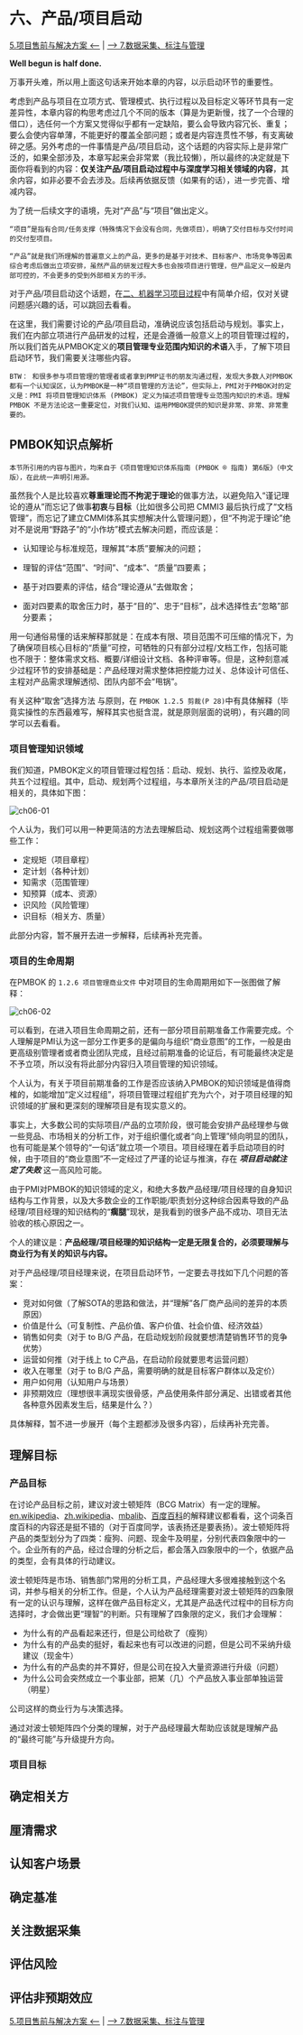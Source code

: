 # 六、产品/项目启动

[5.项目售前与解决方案 <--](/chapter-05/ch05_Project-Consulting-and-Solutions.md) | [--> 7.数据采集、标注与管理](/chapter-07/ch07_Data-Collection-Labeling-and-Management.md)

**Well begun is half done.**  

万事开头难，所以用上面这句话来开始本章的内容，以示启动环节的重要性。  

考虑到产品与项目在立项方式、管理模式、执行过程以及目标定义等环节具有一定差异性，本章内容的构思考虑过几个不同的版本（算是为更新慢，找了一个合理的借口），选任何一个方案又觉得似乎都有一定缺陷，要么会导致内容冗长、重复；要么会使内容单薄，不能更好的覆盖全部问题；或者是内容连贯性不够，有支离破碎之感。另外考虑的一件事情是产品/项目启动，这个话题的内容实际上是非常广泛的，如果全部涉及，本章写起来会非常累（我比较懒），所以最终的决定就是下面你将看到的内容：**仅关注产品/项目启动过程中与深度学习相关领域的内容**，其余内容，如非必要不会去涉及。后续再依据反馈（如果有的话），进一步完善、增减内容。  

为了统一后续文字的语境，先对“产品”与“项目”做出定义。  

`“项目”是指有合同/任务支撑（特殊情况下会没有合同，先做项目），明确了交付目标与交付时间的交付型项目。`  

`“产品”就是我们所理解的普遍意义上的产品，更多的是基于对技术、目标客户、市场竞争等因素综合考虑后做出立项安排，虽然产品的研发过程大多也会按项目进行管理，但产品定义一般是内部可控的，不会更多的受到外部相关方的干涉。`  

对于产品/项目启动这个话题，在[二、机器学习项目过程](/chapter-02/ch02_Lifecycle-of-a-ML-Project.md)中有简单介绍，仅对关键问题感兴趣的话，可以跳回去看看。  

在这里，我们需要讨论的产品/项目启动，准确说应该包括启动与规划。事实上，我们在内部立项进行产品研发的过程，还是会遵循一般意义上的项目管理过程的，所以我们首先从PMBOK定义的**项目管理专业范围内知识的术语**入手，了解下项目启动环节，我们需要关注哪些内容。  

`BTW： 和很多参与项目管理的管理者或者拿到PMP证书的朋友沟通过程，发现大多数人对PMBOK都有一个认知误区，认为PMBOK是一种“项目管理的方法论”，但实际上，PMI对于PMBOK对的定义是：PMI 将项目管理知识体系 (PMBOK) 定义为描述项目管理专业范围内知识的术语。理解 PMBOK 不是方法论这一重要定位，对我们认知、运用PMBOK提供的知识是非常、非常、非常重要的。`

## PMBOK知识点解析

`本节所引用的内容与图片，均来自于《项目管理知识体系指南 (PMBOK ® 指南) 第6版》（中文版），在此统一声明引用源。`

虽然我个人是比较喜欢**尊重理论而不拘泥于理论**的做事方法，以避免陷入“谨记理论的遵从”而忘记了做事**初衷**与**目标**（比如很多公司把 CMMI3 最后执行成了“文档管理”，而忘记了建立CMMI体系其实想解决什么管理问题），但“不拘泥于理论”绝对不是说用“野路子”的“小作坊”模式去解决问题，而应该是：  

  - 认知理论与标准规范，理解其“本质”要解决的问题；

  - 理智的评估“范围”、“时间”、“成本”、“质量”四要素；

  - 基于对四要素的评估，结合“理论遵从”去做取舍；

  - 面对四要素的取舍压力时，基于“目的”、忠于“目标”，战术选择性去“忽略”部分要素；

用一句通俗易懂的话来解释那就是：在成本有限、项目范围不可压缩的情况下，为了确保项目核心目标的“质量”可控，可牺牲的只有部分过程/文档工作，包括可能也不限于：整体需求文档、概要/详细设计文档、各种评审等。但是，这种刻意减少过程环节的安排基础是：产品经理对需求整体把控能力过关、总体设计可信任、主程对产品需求理解透彻、团队内部不会“甩锅”。  

有关这种“取舍”选择方法
与原则，在 `PMBOK 1.2.5 剪裁(P 28)`中有具体解释（毕竟实操性的东西最难写，解释其实也挺含混，就是原则层面的说明），有兴趣的同学可以去看看。  

### 项目管理知识领域

我们知道，PMBOK定义的项目管理过程包括：启动、规划、执行、监控及收尾，共五个过程组。其中，启动、规划两个过程组，与本章所关注的产品/项目启动是相关的，具体如下图：  

![ch06-01](/res/ch06/ch06-01.jpg)

个人认为，我们可以用一种更简洁的方法去理解启动、规划这两个过程组需要做哪些工作：  

- 定规矩（项目章程）
- 定计划（各种计划）
- 知需求（范围管理）
- 知预算（成本、资源）
- 识风险（风险管理）
- 识目标（相关方、质量）

此部分内容，暂不展开去进一步解释，后续再补充完善。  

### 项目的生命周期

在PMBOK 的 `1.2.6 项目管理商业文件` 中对项目的生命周期用如下一张图做了解释：

![ch06-02](/res/ch06/ch06-02.jpg)

可以看到，在进入项目生命周期之前，还有一部分项目前期准备工作需要完成。个人理解是PMI认为这一部分工作更多的是偏向与组织“商业意图”的工作，一般是由更高级别管理者或者商业团队完成，且经过前期准备的论证后，有可能最终决定是不予立项，所以没有将此部分内容归入项目管理的知识领域。  

个人认为，有关于项目前期准备的工作是否应该纳入PMBOK的知识领域是值得商榷的，如能增加“定义过程组”，将项目管理过程组扩充为六个，对于项目经理的知识领域的扩展和更深刻的理解项目是有现实意义的。  

事实上，大多数公司的实际项目/产品的立项阶段，很可能会安排产品经理参与做一些竞品、市场相关的分析工作，对于组织僵化或者“向上管理”倾向明显的团队，也有可能是某个领导的“一句话”就立项一个项目。项目经理在着手启动项目的时候，由于项目的“商业意图”不一定经过了严谨的论证与推演，存在 **_项目启动就注定了失败_** 这一高风险可能。  

由于PMI对PMBOK的知识领域的定义，和绝大多数产品经理/项目经理的自身知识结构与工作背景，以及大多数企业的工作职能/职责划分这种综合因素导致的产品经理/项目经理的知识结构的“**瘸腿**”现状，是我看到的很多产品不成功、项目无法验收的核心原因之一。  

个人的建议是：**产品经理/项目经理的知识结构一定是无限复合的，必须要理解与商业行为有关的知识与内容。**  

对于产品经理/项目经理来说，在项目启动环节，一定要去寻找如下几个问题的答案：  

- 竞对如何做（了解SOTA的思路和做法，并“理解”各厂商产品间的差异的本质原因）
- 价值是什么（可复制性、产品价值、客户价值、社会价值、经济效益）
- 销售如何卖（对于 to B/G 产品，在启动规划阶段就要想清楚销售环节的竞争优势）
- 运营如何推（对于线上 to C产品，在启动阶段就要思考运营问题）
- 收入在哪里（对于 to B/G 产品，需要明确的就是目标客户群体以及定价）
- 用户如何用（认知用户与场景）
- 非预期效应（理想很丰满现实很骨感，产品使用条件部分满足、出错或者其他各种意外因素发生后，结果是什么？）

具体解释，暂不进一步展开（每个主题都涉及很多内容），后续再补充完善。  

## 理解目标

### 产品目标

在讨论产品目标之前，建议对波士顿矩阵（BCG Matrix）有一定的理解。[en.wikipedia](https://en.wikipedia.org/wiki/Growth%E2%80%93share_matrix)、[zh.wikipedia](https://zh.wikipedia.org/wiki/BCG%E7%9F%A9%E9%99%A3)、[mbalib](https://wiki.mbalib.com/wiki/%E6%B3%A2%E5%A3%AB%E9%A1%BF%E7%9F%A9%E9%98%B5)、[百度百科](https://baike.baidu.com/item/%E6%B3%A2%E5%A3%AB%E9%A1%BF%E7%9F%A9%E9%98%B5)的解释建议都看看，这个词条百度百科的内容还是挺不错的（对于百度同学，该表扬还是要表扬）。波士顿矩阵将产品的类型划分为了四类：瘦狗、问题、现金牛及明星，分别代表四象限中的一个。企业所有的产品，经过合理的分析之后，都会落入四象限中的一个，依据产品的类型，会有具体的行动建议。  

波士顿矩阵是市场、销售部门常用的分析工具，产品经理大多很难接触到这个名词，并参与相关的分析工作。但是，个人认为产品经理需要对波士顿矩阵的四象限有一定的认识与理解，这样在做产品目标定义，尤其是产品迭代过程中的目标方向选择时，才会做出更“理智”的判断。只有理解了四象限的定义，我们才会理解：  

- 为什么有的产品看起来还行，但是公司给砍了（瘦狗）
- 为什么有的产品卖的挺好，看起来也有可以改进的问题，但是公司不采纳升级建议（现金牛）
- 为什么有的产品卖的并不算好，但是公司在投入大量资源进行升级（问题）
- 为什么公司会突然成立一个事业部，把某（几）个产品放入事业部单独运营（明星）

公司这样的商业行为与决策选择。  

通过对波士顿矩阵四个分类的理解，对于产品经理最大帮助应该就是理解产品的“最终可能”与升级提升方向。

### 项目目标


## 确定相关方


## 厘清需求


## 认知客户场景


## 确定基准


## 关注数据采集


## 评估风险


## 评估非预期效应


[5.项目售前与解决方案 <--](/chapter-05/ch05_Project-Consulting-and-Solutions.md) | [--> 7.数据采集、标注与管理](/chapter-07/ch07_Data-Collection-Labeling-and-Management.md)